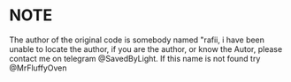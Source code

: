 # NOTE
The author of the original code is somebody named "rafii, i have been unable to locate the author, if you are the author, or know the Autor, please contact me on telegram @SavedByLight. If this name is not found try @MrFluffyOven
